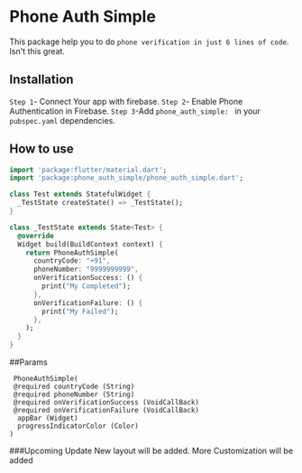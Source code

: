 # Phone Auth Simple

This package help you to do `phone verification in just 6 lines of code`. Isn't this great.

## Installation 

`Step 1`- Connect Your app with firebase.
`Step 2`- Enable Phone Authentication in Firebase.
`Step 3`-Add `phone_auth_simple: ` in your `pubspec.yaml` dependencies.

## How to use
```dart
import 'package:flutter/material.dart';
import 'package:phone_auth_simple/phone_auth_simple.dart';

class Test extends StatefulWidget {
  _TestState createState() => _TestState();
}

class _TestState extends State<Test> {
  @override
  Widget build(BuildContext context) {
    return PhoneAuthSimple(
      countryCode: "+91",
      phoneNumber: "9999999999",
      onVerificationSuccess: () {
        print("My Completed");
      },
      onVerificationFailure: () {
        print("My Failed");
      },
    );
  }
}
```

##Params
  
  ```
   PhoneAuthSimple(
   @required countryCode (String) 
   @required phoneNumber (String)
   @required onVerificationSuccess (VoidCallBack)
   @required onVerificationFailure (VoidCallBack)
    appBar (Widget)
    progressIndicatorColor (Color)
  )
  ```
  
###Upcoming Update
New layout will be added.
More Customization will be added  